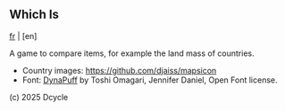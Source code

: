 Which Is
-----

[fr](https://github.com/dcycle/whichis/blob/master/README-fr.md) | [en]

A game to compare items, for example the land mass of countries.

* Country images: <https://github.com/djaiss/mapsicon>
* Font: [DynaPuff](https://fonts.google.com/specimen/DynaPuff) by Toshi Omagari, Jennifer Daniel, Open Font license.

(c) 2025 Dcycle
